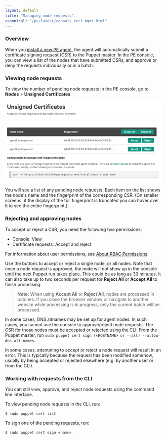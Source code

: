 ```yaml
---
layout: default
title: "Managing node requests"
canonical: "/pe/latest/console_cert_mgmt.html"
---
```



### Overview

When you [install a new PE agent](./install_agents.html), the agent will automatically submit a certificate signing request (CSR) to the Puppet master. In the PE console, you can view a list of the nodes that have submitted CSRs, and approve or deny the requests individually or in a batch.

### Viewing node requests

To view the number of pending node requests in the PE console, go to **Nodes** > **Unsigned Certificates**.

![cert signing](./images/console/cert_mgmt.png)

You will see a list of any pending node requests. Each item on the list shows the node's name and the fingerprint of the corresponding CSR. (On smaller screens, if the display of the full fingerprint is truncated you can hover over it to see the entire fingerprint.)

### Rejecting and approving nodes

To accept or reject a CSR, you need the following two permissions: 

* Console: View
* Certificate requests: Accept and reject

For information about user permissions, see [About RBAC Permissions](./rbac_permissions.html).

Use the buttons to accept or reject a single node, or all nodes. Note that once a node request is approved, the node will not show up in the console until the next Puppet run takes place. This could be as long as 30 minutes. It can also take up to two seconds per request for **Reject All** or **Accept All** to finish processing.

> **Note:** When using **Accept All** or **Reject All**, nodes are processed in batches. If you close the browser window or navigate to another website while processing is in progress, only the current batch will be processed.

In some cases, DNS altnames may be set up for agent nodes. In such cases, you cannot use the console to approve/reject node requests. The CSR for those nodes must be accepted or rejected using the CLI. From the Puppet master, run `sudo puppet cert sign (<HOSTNAME> or --all) --allow-dns-alt-names`.

In some cases, attempting to accept or reject a node request will result in an error. This is typically because the request has been modified somehow, usually by being accepted or rejected elsewhere (e.g. by another user or from the CLI).

### Working with requests from the CLI

You can still view, approve, and reject node requests using the command line interface.

To view pending node requests in the CLI, run:

    $ sudo puppet cert list

To sign one of the pending requests, run:

    $ sudo puppet cert sign <name>


